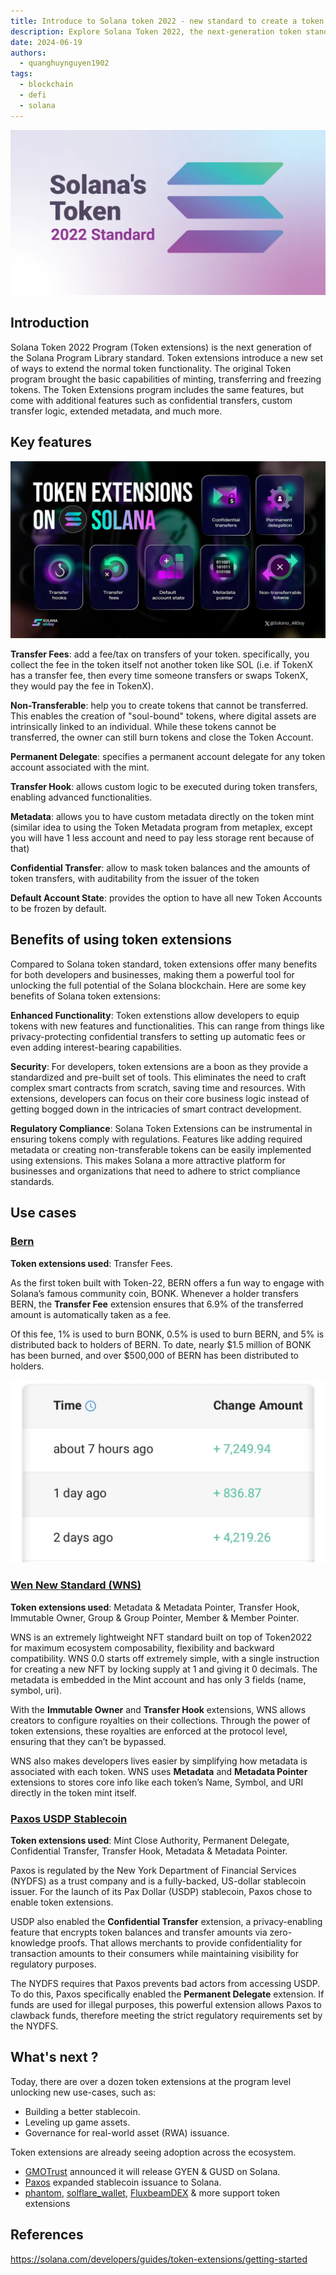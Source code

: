 ```yaml
---
title: Introduce to Solana token 2022 - new standard to create a token in Solana
description: Explore Solana Token 2022, the next-generation token standard on Solana blockchain. Learn about its key features like transfer fees, non-transferable tokens, and confidential transfers. Discover how Token Extensions enhance functionality, improve security, and enable regulatory compliance for developers and businesses in the Solana ecosystem.
date: 2024-06-19
authors:
  - quanghuynguyen1902
tags:
  - blockchain
  - defi
  - solana
---
```


![](assets/introduce-to-solana-token-2022-new-standard-to-create-a-token-in-solana-1.webp)

## Introduction

Solana Token 2022 Program (Token extensions) is the next generation of the Solana Program Library standard. Token extensions introduce a new set of ways to extend the normal token functionality. The original Token program brought the basic capabilities of minting, transferring and freezing tokens. The Token Extensions program includes the same features, but come with additional features such as confidential transfers, custom transfer logic, extended metadata, and much more.

## Key features

![](assets/introduce-to-solana-token-2022-new-standard-to-create-a-token-in-solana-2.webp)

**Transfer Fees**: add a fee/tax on transfers of your token. specifically, you collect the fee in the token itself not another token like SOL (i.e. if TokenX has a transfer fee, then every time someone transfers or swaps TokenX, they would pay the fee in TokenX).

**Non-Transferable**: help you to create tokens that cannot be transferred. This enables the creation of "soul-bound" tokens, where digital assets are intrinsically linked to an individual. While these tokens cannot be transferred, the owner can still burn tokens and close the Token Account.

**Permanent Delegate**: specifies a permanent account delegate for any token account associated with the mint.

**Transfer Hook**: allows custom logic to be executed during token transfers, enabling advanced functionalities.

**Metadata**: allows you to have custom metadata directly on the token mint (similar idea to using the Token Metadata program from metaplex, except you will have 1 less account and need to pay less storage rent because of that)

**Confidential Transfer**: allow to mask token balances and the amounts of token transfers, with auditability from the issuer of the token

**Default Account State**: provides the option to have all new Token Accounts to be frozen by default.

## Benefits of using token extensions

Compared to Solana token standard, token extensions offer many benefits for both developers and businesses, making them a powerful tool for unlocking the full potential of the Solana blockchain. Here are some key benefits of Solana token extensions:

**Enhanced Functionality**: Token extenstions allow developers to equip tokens with new features and functionalities. This can range from things like privacy-protecting confidential transfers to setting up automatic fees or even adding interest-bearing capabilities.

**Security**: For developers, token extensions are a boon as they provide a standardized and pre-built set of tools. This eliminates the need to craft complex smart contracts from scratch, saving time and resources. With extensions, developers can focus on their core business logic instead of getting bogged down in the intricacies of smart contract development.

**Regulatory Compliance**: Solana Token Extensions can be instrumental in ensuring tokens comply with regulations. Features like adding required metadata or creating non-transferable tokens can be easily implemented using extensions. This makes Solana a more attractive platform for businesses and organizations that need to adhere to strict compliance standards.

## Use cases

### [Bern](https://www.bernboard.com/)

**Token extensions used**: Transfer Fees.

As the first token built with Token-22, BERN offers a fun way to engage with Solana’s famous community coin, BONK. Whenever a holder transfers BERN, the **Transfer Fee** extension ensures that 6.9% of the transferred amount is automatically taken as a fee.

Of this fee, 1% is used to burn BONK, 0.5% is used to burn BERN, and 5% is distributed back to holders of BERN. To date, nearly $1.5 million of BONK has been burned, and over $500,000 of BERN has been distributed to holders.

![](assets/introduce-to-solana-token-2022-new-standard-to-create-a-token-in-solana-3.webp)

### [Wen New Standard (WNS)](https://www.jupresear.ch/t/wen-new-standard-wns-0-0/133)

**Token extensions used**: Metadata & Metadata Pointer, Transfer Hook, Immutable Owner, Group & Group Pointer, Member & Member Pointer.

WNS is an extremely lightweight NFT standard built on top of Token2022 for maximum ecosystem composability, flexibility and backward compatibility. WNS 0.0 starts off extremely simple, with a single instruction for creating a new NFT by locking supply at 1 and giving it 0 decimals. The metadata is embedded in the Mint account and has only 3 fields (name, symbol, uri).

With the **Immutable Owner** and **Transfer Hook** extensions, WNS allows creators to configure royalties on their collections. Through the power of token extensions, these royalties are enforced at the protocol level, ensuring that they can’t be bypassed.

WNS also makes developers lives easier by simplifying how metadata is associated with each token. WNS uses **Metadata** and **Metadata Pointer** extensions to stores core info like each token’s Name, Symbol, and URI directly in the token mint itself.

### [Paxos USDP Stablecoin](https://paxos.com/usdp/)

**Token extensions used**: Mint Close Authority, Permanent Delegate, Confidential Transfer, Transfer Hook, Metadata & Metadata Pointer.

Paxos is regulated by the New York Department of Financial Services (NYDFS) as a trust company and is a fully-backed, US-dollar stablecoin issuer. For the launch of its Pax Dollar (USDP) stablecoin, Paxos chose to enable token extensions.

USDP also enabled the **Confidential Transfer** extension, a privacy-enabling feature that encrypts token balances and transfer amounts via zero-knowledge proofs. That allows merchants to provide confidentiality for transaction amounts to their consumers while maintaining visibility for regulatory purposes.

The NYDFS requires that Paxos prevents bad actors from accessing USDP. To do this, Paxos specifically enabled the **Permanent Delegate** extension. If funds are used for illegal purposes, this powerful extension allows Paxos to clawback funds, therefore meeting the strict regulatory requirements set by the NYDFS.

## What's next ?

Today, there are over a dozen token extensions at the program level unlocking new use-cases, such as:

- Building a better stablecoin.
- Leveling up game assets.
- Governance for real-world asset (RWA) issuance.

Token extensions are already seeing adoption across the ecosystem.

- [GMOTrust](https://x.com/GMOTrust) announced it will release GYEN & GUSD on Solana.
- [Paxos](https://x.com/Paxos) expanded stablecoin issuance to Solana.
- [phantom](https://x.com/phantom), [solflare_wallet](https://x.com/solflare_wallet), [FluxbeamDEX](https://x.com/FluxBeamDEX) & more support token extensions

## References

https://solana.com/developers/guides/token-extensions/getting-started

